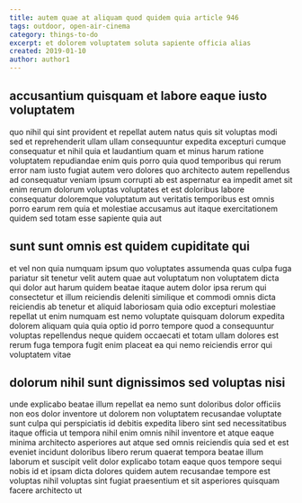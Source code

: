 ```yaml
---
title: autem quae at aliquam quod quidem quia article 946
tags: outdoor, open-air-cinema
category: things-to-do
excerpt: et dolorem voluptatem soluta sapiente officia alias
created: 2019-01-10
author: author1
---
```


## accusantium quisquam et labore eaque iusto voluptatem

quo nihil qui sint provident et repellat autem natus quis sit voluptas modi sed et reprehenderit ullam ullam consequuntur expedita excepturi cumque consequatur et nihil quia et laudantium quam et minus harum ratione voluptatem repudiandae enim quis porro quia quod temporibus qui rerum error nam iusto fugiat autem vero dolores quo architecto autem repellendus ad consequatur veniam ipsum corrupti ab est aspernatur ea impedit amet sit enim rerum dolorum voluptas voluptates et est doloribus labore consequatur doloremque voluptatum aut veritatis temporibus est omnis porro earum rem quia et molestiae accusamus aut itaque exercitationem quidem sed totam esse sapiente quia aut

## sunt sunt omnis est quidem cupiditate qui

et vel non quia numquam ipsum quo voluptates assumenda quas culpa fuga pariatur sit tenetur velit autem quae aut voluptatum non voluptatem dicta qui dolor aut harum quidem beatae itaque autem dolor ipsa rerum qui consectetur et illum reiciendis deleniti similique et commodi omnis dicta reiciendis ab tenetur et aliquid laboriosam quia odio excepturi molestiae repellat ut enim numquam est nemo voluptate quisquam dolorum expedita dolorem aliquam quia quia optio id porro tempore quod a consequuntur voluptas repellendus neque quidem occaecati et totam ullam dolores est rerum fuga tempora fugit enim placeat ea qui nemo reiciendis error qui voluptatem vitae

## dolorum nihil sunt dignissimos sed voluptas nisi

unde explicabo beatae illum repellat ea nemo sunt doloribus dolor officiis non eos dolor inventore ut dolorem non voluptatem recusandae voluptate sunt culpa qui perspiciatis id debitis expedita libero sint sed necessitatibus itaque officia ut tempora nihil enim omnis nihil inventore et atque eaque minima architecto asperiores aut atque sed omnis reiciendis quia sed et est eveniet incidunt doloribus libero rerum quaerat tempora beatae illum laborum et suscipit velit dolor explicabo totam eaque quos tempore sequi nobis id et ipsam dicta dolores quidem autem recusandae tempore est voluptas nihil voluptas sint fugiat praesentium et sit asperiores quisquam facere architecto ut
